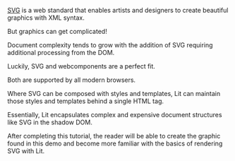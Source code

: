 [SVG](https://www.w3.org/Graphics/SVG/) is a web standard that enables
artists and designers to create beautiful graphics with XML syntax.

But graphics can get complicated!

Document complexity tends to grow with the addition of SVG
requiring additional processing from the DOM. 

Luckily, SVG and webcomponents are a perfect fit.

Both are supported by all modern browsers.

Where SVG can be composed with styles and templates, Lit can
maintain those styles and templates behind a single HTML tag. 

Essentially, Lit encapsulates complex and expensive document 
structures like SVG in the shadow DOM.

After completing this tutorial, the reader will be able to 
create the graphic found in this demo and become more familiar 
with the basics of rendering SVG with Lit.